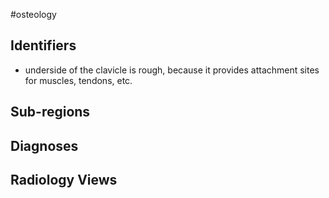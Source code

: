 #osteology 

## Identifiers
- underside of the clavicle is rough, because it provides attachment sites for muscles, tendons, etc. 

## Sub-regions


## Diagnoses



## Radiology Views
